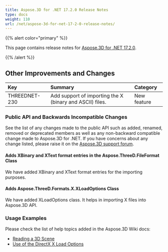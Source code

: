 ```yaml
---
title: Aspose.3D for .NET 17.2.0 Release Notes
type: docs
weight: 110
url: /net/aspose-3d-for-net-17-2-0-release-notes/
---
```


{{% alert color="primary" %}} 

This page contains release notes for [Aspose.3D for .NET 17.2.0](https://www.nuget.org/packages/Aspose.3D/17.2.0).

{{% /alert %}} 
## **Other Improvements and Changes**

|**Key**|**Summary**|**Category**|
| :- | :- | :- |
|THREEDNET-230|Add support of importing the X (binary and ASCII) files.|New feature|
### **Public API and Backwards Incompatible Changes**
See the list of any changes made to the public API such as added, renamed, removed or deprecated members as well as any non-backward compatible change made to Aspose.3D for .NET. If you have concerns about any change listed, please raise it on the [Aspose.3D support forum](http://www.aspose.com/community/forums/aspose.3d-product-family/535/showforum.aspx).
#### **Adds XBinary and XText format entries in the Aspose.ThreeD.FileFormat Class**
We have added XBinary and XText format entries for the importing purposes.
#### **Adds Aspose.ThreeD.Formats.X.XLoadOptions Class**
We have added XLoadOptions class. It helps in importing X files into Aspose.3D API.
### **Usage Examples**
Please check the list of help topics added in the Aspose.3D Wiki docs:

- [Reading a 3D Scene](https://docs.aspose.com//display/3dnet/Create+and+Read+an+Existing+3D+Scene#CreateandReadanExisting3DScene-Readinga3DScene)
- [Use of the DirectX X Load Options](https://docs.aspose.com//display/3dnet/Specify+3D+File+Load+Options#Specify3DFileLoadOptions-UseoftheDirectXXLoadOptions)
